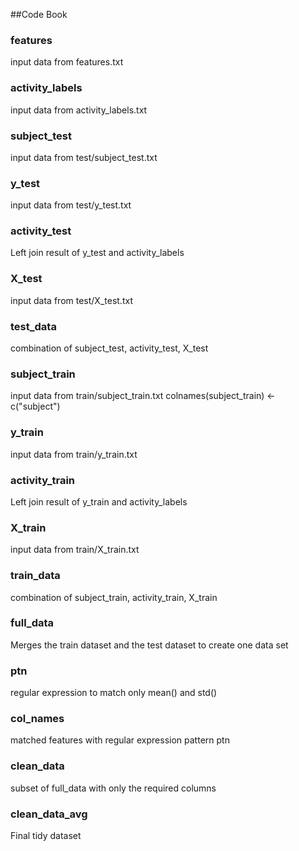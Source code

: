 ##Code Book

### features
input data from features.txt

### activity_labels
input data from activity_labels.txt

### subject_test
input data from test/subject_test.txt

### y_test
input data from test/y_test.txt

### activity_test
Left join result of y_test and activity_labels

### X_test
input data from test/X_test.txt

### test_data
combination of subject_test, activity_test, X_test

### subject_train
input data from train/subject_train.txt
colnames(subject_train) <- c("subject")

### y_train
input data from train/y_train.txt

### activity_train
Left join result of y_train and activity_labels

### X_train
input data from train/X_train.txt

### train_data
combination of subject_train, activity_train, X_train

### full_data
Merges the train dataset and the test dataset to create one data set

### ptn
regular expression to match only mean() and std()

### col_names
matched features with regular expression pattern ptn

### clean_data
subset of full_data with only the required columns

### clean_data_avg
Final tidy dataset
